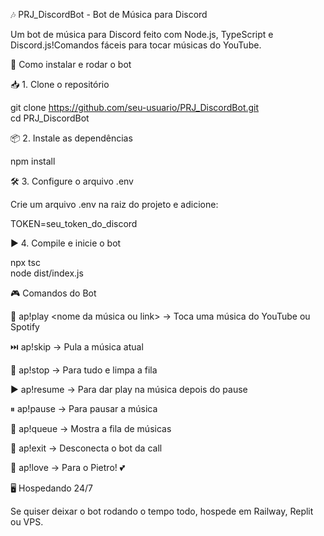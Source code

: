 🎶 PRJ_DiscordBot - Bot de Música para Discord

Um bot de música para Discord feito com Node.js, TypeScript e Discord.js!Comandos fáceis para tocar músicas do YouTube.

🚀 Como instalar e rodar o bot

📥 1. Clone o repositório

git clone https://github.com/seu-usuario/PRJ_DiscordBot.git  
cd PRJ_DiscordBot  

📦 2. Instale as dependências

npm install  

🛠 3. Configure o arquivo .env

Crie um arquivo .env na raiz do projeto e adicione:

TOKEN=seu_token_do_discord  

▶ 4. Compile e inicie o bot

npx tsc  
node dist/index.js  

🎮 Comandos do Bot

🎵 ap!play <nome da música ou link> → Toca uma música do YouTube ou Spotify

⏭️ ap!skip → Pula a música atual

🛑 ap!stop → Para tudo e limpa a fila

▶ ap!resume → Para dar play na música depois do pause

⏸ ap!pause → Para pausar a música

📜 ap!queue → Mostra a fila de músicas

🚫 ap!exit → Desconecta o bot da call

💖 ap!love → Para o Pietro! 💕

🖥 Hospedando 24/7

Se quiser deixar o bot rodando o tempo todo, hospede em Railway, Replit ou VPS.


